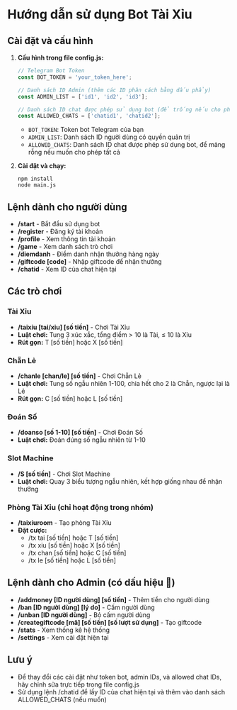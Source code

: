 # Hướng dẫn sử dụng Bot Tài Xỉu

## Cài đặt và cấu hình

1. **Cấu hình trong file config.js:**
   ```javascript
   // Telegram Bot Token
   const BOT_TOKEN = 'your_token_here'; 

   // Danh sách ID Admin (thêm các ID phân cách bằng dấu phẩy)
   const ADMIN_LIST = ['id1', 'id2', 'id3']; 

   // Danh sách ID chat được phép sử dụng bot (để trống nếu cho phép tất cả)
   const ALLOWED_CHATS = ['chatid1', 'chatid2']; 
   ```

   - `BOT_TOKEN`: Token bot Telegram của bạn
   - `ADMIN_LIST`: Danh sách ID người dùng có quyền quản trị
   - `ALLOWED_CHATS`: Danh sách ID chat được phép sử dụng bot, để mảng rỗng nếu muốn cho phép tất cả

2. **Cài đặt và chạy:**
   ```
   npm install
   node main.js
   ```

## Lệnh dành cho người dùng

- **/start** - Bắt đầu sử dụng bot
- **/register** - Đăng ký tài khoản
- **/profile** - Xem thông tin tài khoản
- **/game** - Xem danh sách trò chơi
- **/diemdanh** - Điểm danh nhận thưởng hàng ngày
- **/giftcode [code]** - Nhập giftcode để nhận thưởng
- **/chatid** - Xem ID của chat hiện tại

## Các trò chơi

### Tài Xỉu
- **/taixiu [tai/xiu] [số tiền]** - Chơi Tài Xỉu
- **Luật chơi:** Tung 3 xúc xắc, tổng điểm > 10 là Tài, ≤ 10 là Xỉu
- **Rút gọn:** T [số tiền] hoặc X [số tiền]

### Chẵn Lẻ
- **/chanle [chan/le] [số tiền]** - Chơi Chẵn Lẻ
- **Luật chơi:** Tung số ngẫu nhiên 1-100, chia hết cho 2 là Chẵn, ngược lại là Lẻ
- **Rút gọn:** C [số tiền] hoặc L [số tiền]

### Đoán Số
- **/doanso [số 1-10] [số tiền]** - Chơi Đoán Số
- **Luật chơi:** Đoán đúng số ngẫu nhiên từ 1-10

### Slot Machine
- **/S [số tiền]** - Chơi Slot Machine
- **Luật chơi:** Quay 3 biểu tượng ngẫu nhiên, kết hợp giống nhau để nhận thưởng

### Phòng Tài Xỉu (chỉ hoạt động trong nhóm)
- **/taixiuroom** - Tạo phòng Tài Xỉu
- **Đặt cược:** 
  - /tx tai [số tiền] hoặc T [số tiền]
  - /tx xiu [số tiền] hoặc X [số tiền]
  - /tx chan [số tiền] hoặc C [số tiền]
  - /tx le [số tiền] hoặc L [số tiền]

## Lệnh dành cho Admin (có dấu hiệu 👑)

- **/addmoney [ID người dùng] [số tiền]** - Thêm tiền cho người dùng
- **/ban [ID người dùng] [lý do]** - Cấm người dùng
- **/unban [ID người dùng]** - Bỏ cấm người dùng
- **/creategiftcode [mã] [số tiền] [số lượt sử dụng]** - Tạo giftcode
- **/stats** - Xem thống kê hệ thống
- **/settings** - Xem cài đặt hiện tại

## Lưu ý
- Để thay đổi các cài đặt như token bot, admin IDs, và allowed chat IDs, hãy chỉnh sửa trực tiếp trong file config.js
- Sử dụng lệnh /chatid để lấy ID của chat hiện tại và thêm vào danh sách ALLOWED_CHATS (nếu muốn)